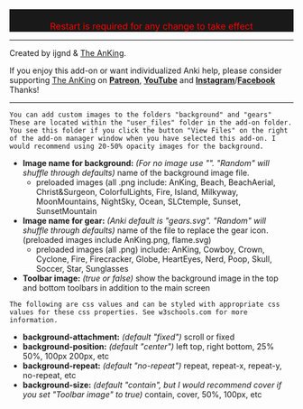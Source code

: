<div style="color: red; font-size: 16px; background-color: rgb(25, 25, 25); text-align: center;"><br>Restart is required for any change to take effect<br></div>
<hr>

Created by ijgnd & [The AnKing](https://www.ankingmed.com). 

If you enjoy this add-on or want individualized Anki help, please consider supporting [The AnKing](https://www.ankingmed.com) on **[Patreon](https://www.patreon.com/ankingmed)**, **[YouTube](https://www.youtube.com/theanking)** and **[Instagram](https://www.instagram.com/ankingmed)**/**[Facebook](https://www.facebook.com/ankingmed)** Thanks!

---

`You can add custom images to the folders "background" and "gears" These are located within the "user_files" folder in the add-on folder. You see this folder if you click the button "View Files" on the right of the add-on manager window when you have selected this add-on. I would recommend using 20-50% opacity images for the background.`

* **Image name for background:** _(For no image use "". "Random" will shuffle through defaults)_ name of the background image file. 
    * preloaded images (all .png include: AnKing, Beach, BeachAerial, Christ&Surgeon, ColorfulLights, Fire, Island, Milkyway, MoonMountains, NightSky, Ocean, SLCtemple, Sunset, SunsetMountain
* **Image name for gear:** _(Anki default is "gears.svg". "Random" will shuffle through defaults)_ name of the file to replace the gear icon. (preloaded images include AnKing.png, flame.svg)
    * preloaded images (all .png) include: AnKing, Cowboy, Crown, Cyclone, Fire, Firecracker, Globe, HeartEyes, Nerd, Poop, Skull, Soccer, Star, Sunglasses
* **Toolbar image:** _(true or false)_ show the background image in the top and bottom toolbars in addition to the main screen

`The following are css values and can be styled with appropriate css values for these css properties. See w3schools.com for more information.`

* **background-attachment:** _(default "fixed")_ scroll or fixed
* **background-position:** _(default "center")_ left top, right bottom, 25% 50%, 100px 200px, etc
* **background-repeat:** _(default "no-repeat")_ repeat, repeat-x, repeat-y, no-repeat, etc
* **background-size:** _(default "contain", but I would recommend cover if you set "Toolbar image" to true)_ contain, cover, 50%, 100px, etc 
